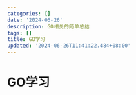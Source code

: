 ```yaml
---
categories: []
date: '2024-06-26'
description: GO相关的简单总结
tags: []
title: GO学习
updated: '2024-06-26T11:41:22.484+08:00'
---
```

# GO学习
